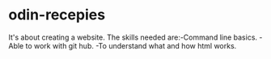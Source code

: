 # odin-recepies
It's about creating a website.
The skills needed are:-Command line basics.
                      -Able to work with git hub.
                      -To understand what and how html works.

